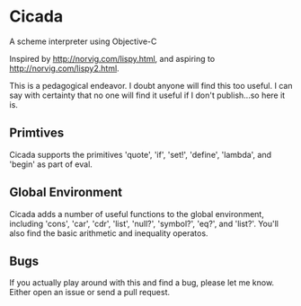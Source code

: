 Cicada
======

A scheme interpreter using Objective-C

Inspired by http://norvig.com/lispy.html, and aspiring to http://norvig.com/lispy2.html.

This is a pedagogical endeavor.  I doubt anyone will find this too useful.  I can say with certainty that no one will find it useful if I don't publish...so here it is.

Primtives
---------

Cicada supports the primitives 'quote', 'if', 'set!', 'define', 'lambda', and 'begin' as part of eval.

Global Environment
------------------

Cicada adds a number of useful functions to the global environment, including 'cons', 'car', 'cdr', 'list', 'null?', 'symbol?', 'eq?', and 'list?'.  You'll also find the basic arithmetic and inequality operatos.

Bugs
----

If you actually play around with this and find a bug, please let me know.  Either open an issue or send a pull request.
